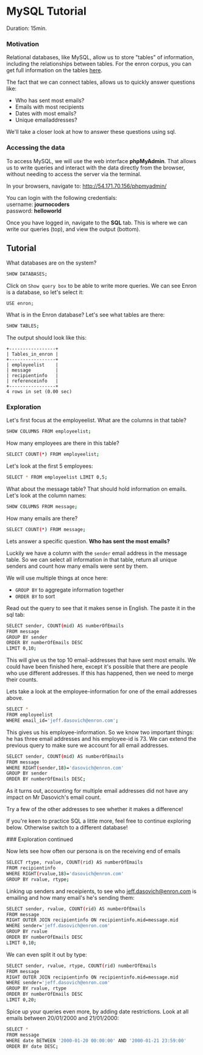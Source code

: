 # MySQL Tutorial

Duration: 15min.

### Motivation

Relational databases, like MySQL, allow us to store "tables" of information, including the relationships between tables. For the enron corpus, you can get full information on the tables <a href="http://www.ahschulz.de/enron-email-data/">here</a>. 

The fact that we can connect tables, allows us to quickly answer questions like:


* Who has sent most emails?
* Emails with most recipients
* Dates with most emails?
* Unique emailaddresses?

We'll take a closer look at how to answer these questions using sql.

### Accessing the data

To access MySQL, we will use the web interface <b>phpMyAdmin</b>. That allows us to write queries and interact with the data directly from the browser, without needing to access the server via the terminal. 

In your browsers, navigate to: http://54.171.70.156/phpmyadmin/

You can login with the following credentials:<br>
username: <strong>journocoders<br></strong>
password: <strong>helloworld</strong>

Once you have logged in, navigate to the <b>SQL</b> tab. This is where we can write our queries (top), and view the output (bottom).

## Tutorial

What databases are on the system?

```bash
SHOW DATABASES;
```

Click on `Show query box` to be able to write more queries. We can see Enron is a database, so let's select it:

```
USE enron;
```

What is in the Enron database? Let's see what tables are there:

```bash
SHOW TABLES;
```

The output should look like this:
```
+-----------------+
| Tables_in_enron |
+-----------------+
| employeelist    |
| message         |
| recipientinfo   |
| referenceinfo   |
+-----------------+
4 rows in set (0.00 sec)
```


### Exploration

Let's first focus at the employeelist. What are the columns in that table?

```bash
SHOW COLUMNS FROM employeelist;
```

How many employees are there in this table?

```bash
SELECT COUNT(*) FROM employeelist;
```

Let's look at the first 5 employees:

```bash
SELECT * FROM employeelist LIMIT 0,5;
```

What about the message table? That should hold information on emails. Let's look at the column names:

```bash
SHOW COLUMNS FROM message;
```

How many emails are there?

```bash
SELECT COUNT(*) FROM message;
```

Lets answer a specific question. **Who has sent the most emails?** 

Luckily we have a column with the `sender` email address in the message table. So we can select all information in that table, return all unique senders and count how many emails were sent by them.

We will use multiple things at once here:
* `GROUP BY` to aggregate information together
* `ORDER BY` to sort

Read out the query to see that it makes sense in English. The paste it in the sql tab:

```bash
SELECT sender, COUNT(mid) AS numberOfEmails
FROM message
GROUP BY sender
ORDER BY numberOfEmails DESC
LIMIT 0,10;
```

This will give us the top 10 email-addresses that have sent most emails. We could have been finished here, except it's possible that there are people who use different addresses. If this has happened, then we need to merge their counts. 

Lets take a look at the employee-information for one of the email addresses above.

```bash
SELECT *
FROM employeelist
WHERE email_id='jeff.dasovich@enron.com';
```

This gives us his employee-information. So we know two important things: he has three email addresses and his employee-id is 73. We can extend the previous query to make sure we account for all email addresses. 
```bash
SELECT sender, COUNT(mid) AS numberOfEmails
FROM message
WHERE RIGHT(sender,18)='dasovich@enron.com'
GROUP BY sender
ORDER BY numberOfEmails DESC;
```

As it turns out, accounting for multiple email addresses did not have any impact on Mr Dasovich's email count.

Try a few of the other addresses to see whether it makes a difference!

If you're keen to practice SQL a little more, feel free to continue exploring below. Otherwise switch to a different database!

### Exploration continued

Now lets see how often our persona is on the receiving end of emails

```bash
SELECT rtype, rvalue, COUNT(rid) AS numberOfEmails
FROM recipientinfo
WHERE RIGHT(rvalue,18)='dasovich@enron.com'
GROUP BY rvalue, rtype;
```

Linking up senders and receipients, to see who jeff.dasovich@enron.com is emailing and how many email's he's sending them:

```bash
SELECT sender, rvalue, COUNT(rid) AS numberOfEmails
FROM message
RIGHT OUTER JOIN recipientinfo ON recipientinfo.mid=message.mid 
WHERE sender='jeff.dasovich@enron.com'
GROUP BY rvalue
ORDER BY numberOfEmails DESC
LIMIT 0,10;
```

We can even split it out by type:

```bash
SELECT sender, rvalue, rtype, COUNT(rid) numberOfEmails
FROM message
RIGHT OUTER JOIN recipientinfo ON recipientinfo.mid=message.mid 
WHERE sender='jeff.dasovich@enron.com'
GROUP BY rvalue, rtype
ORDER BY numberOfEmails DESC
LIMIT 0,20;
```

Spice up your queries even more, by adding date restrictions. Look at all emails between 20/01/2000 and 21/01/2000:

```bash
SELECT * 
FROM message 
WHERE date BETWEEN '2000-01-20 00:00:00' AND '2000-01-21 23:59:00' 
ORDER BY date DESC;
```
